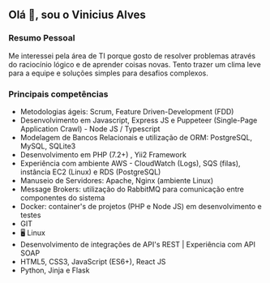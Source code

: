 ## Olá 👋, sou o Vinicius Alves

### Resumo Pessoal

Me interessei pela área de TI porque gosto de resolver problemas através do raciocínio lógico e de aprender coisas novas. Tento trazer um clima leve para a equipe e soluções simples para desafios complexos.

### Principais competências

- Metodologias ágeis:  Scrum, Feature Driven-Development (FDD)
- Desenvolvimento em Javascript, Express JS e Puppeteer (Single-Page Application Crawl) - Node JS / Typescript
- Modelagem de Bancos Relacionais e utilização de ORM: PostgreSQL, MySQL, SQLite3
- Desenvolvimento em PHP (7.2+) , Yii2 Framework
- Experiência com ambiente AWS - CloudWatch (Logs), SQS (filas), instância EC2 (Linux) e RDS (PostgreSQL)
- Manuseio de Servidores: Apache, Nginx (ambiente Linux)
- Message Brokers: utilização do RabbitMQ para comunicação entre componentes do sistema
- Docker: container's de projetos (PHP e Node JS) em desenvolvimento e testes
- GIT
- 🖥️ Linux
- Desenvolvimento de integrações de API's REST | Experiência com API SOAP
- HTML5, CSS3, JavaScript (ES6+), React JS
- Python, Jinja e Flask







<!--
**viniciusac92/viniciusac92** is a ✨ _special_ ✨ repository because its `README.md` (this file) appears on your GitHub profile.

Here are some ideas to get you started:

- 🔭 I’m currently working on ...
- 🌱 I’m currently learning ...
- 👯 I’m looking to collaborate on ...
- 🤔 I’m looking for help with ...
- 💬 Ask me about ...
- 📫 How to reach me: ...
- 😄 Pronouns: ...
- ⚡ Fun fact: ...
-->
